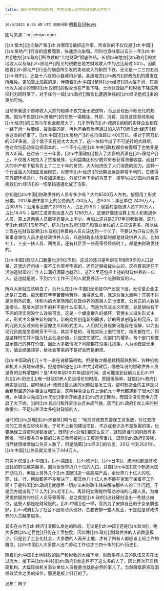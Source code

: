 ```yaml
---
title: 面对空前的财政危机，中共会拿上亿吃财政饭的人咋办？
---
```

`10/4/2023 6:26 AM UTC 丽丽闲聊` [轉載自GNews](https://gnews.org/articles/1779350)

图片来源：m.jiemian.com

[[zh:恒大]]走向破产和[[zh:许家印]]被抓这件事，所宣告的不仅仅是[[zh:中国]][[zh:房地产]]行业的盛极而衰，快速走向崩塌。同时也意味着过去三十年[[zh:中共]]地方[[zh:政府]]所依仗的“土地财政”彻底终结。长期以来地方[[zh:政府]]的卖地收入以及与[[zh:房地产]]相关的税收在地方财政收入中的占比超过 50%。因此随着[[zh:房地产]]行业的崩盘所引发的卖地收入的剧烈下跌，无论是一二三四五线[[zh:城市]]，还是十八线的小县城和乡镇，各级地方[[zh:政府]]财政危机的爆发在所难免。更加雪上加霜的是，伴随着[[zh:中国]]整体[[zh:经济]]的大幅下滑，在卖地收入减少的同时[[zh:政府]]的税收也在严重下降。土地财政破产和税收下降这两把利刃同时落下，对于任何一级[[zh:政府]]而言比遭遇单纯的[[zh:经济危机]]来的更加可怕。

目前来看这个财政收入大跌的趋势不仅完全无法逆转，而且呈现出不断恶化的趋势。因为不仅是[[zh:房地产]]的前景一塌糊涂，外贸、消费、投资这些曾经驱动[[zh:经济]]的三驾马车也全都熄火了，几乎所有向[[zh:政府]]纳税的实体企业都在一路下滑一片萎缩，最重要的是，再也不会有当年通过加入WTO而[[zh:经济]]翻身这类的好事了。[[zh:中国]][[zh:房地产]]的总市值超过 400万亿，相对于百万亿的GDP来说，这个盘子实在是太大太大了。这一块如今出了不可逆转的大麻烦，绝对会伤筋动骨动摇国本的，一个不小心连[[zh:中共]]政权都会被震塌了也绝非是耸人听闻。在过去二三十年里，[[zh:中国政府]]投入了太多的资源在[[zh:房地产]]上，不仅极大地拉大了贫富悬殊，让利益集团和少数炒房者获得海量收益，而且广大的中产和下层背负上了二三十年的房贷，大大地挤压了人们消费的能力。这种一个行业独大的扭曲发展模式，对整体[[zh:经济]]的长期发展是非常不利的，它使得在外部环境恶化，外资加速撤出、外贸订单下滑的背景下，指望以拉动国内消费来挽救[[zh:经济]]的一切举措通通化成了泡影。

你知道[[zh:中国]]财政供养的人员有多少吗？大约8500万人左右。按照用工形式分类，2017年法律意义上的公务员约 730万人，占9.3%；事业单位 2426万人，占30.9%；公用事业部门2319万人，占比29.5%；居委村委街道人员1130万人，占比14.4%；临时工或劳务派遣人员 1258万人。这里好像还没算上军人和离退休人员，算上这两类人员数字还要大上不少。再加上这只是2017年的老数据，这几年[[zh:经济]]形势不好，挤入[[zh:政府]]部门和事业单位的人员应该更多，所以估计现在吃财政饭靠[[zh:政府]]养着的人员应该达到一个亿了。不要认为只有公务员和事业单位人员才是财政供养人员，凡是财政出钱发薪的都是财政供养人员。比如社工、三支一扶人员、网格员，还有社区里一些奇奇怪怪临时工，都是由财政发钱的。

[[zh:中国]]劳动人口数量也才8亿不到，这说的还只是年龄在16到59岁的人口总量，这里边还包括一直不工作常年宅家的，还有近期被裁失业的。这样算来还在干活创造财富的工作人口满打满算也就7亿，这7亿里还包括上述的财政供养的一亿人。这也就是说，不到六个工作干活的人就要养活一个吃财政饭的人。

所以大家就应该明白了，为什么在[[zh:中国]]无论是中产还是下层，无论是企业主还是打工者，每天都在辛辛苦苦地劳作，活得这么累，就是负担太重啊！其实不只是体制外的累，体制内的大家艳羡的财政供养的基层人员也很累。公务员的人数快速增长，基层大部分干的并不是什么实事儿，而是为形式主义所累，总是貌似有干不完的活实则没什么效率可言。这是一个螺旋攀升的循环，官僚主义滋生形式主义，形式主义催生新的岗位，新的岗位创造新的需求，新的需求创造新的冗员，新的冗员又反过来助长官僚主义和形式主义。人们对冗员现象可能存在误解，以为出现冗员就是坐着喝茶不干活。其实不是的，可能实际上很忙很忙，每天都在忙，只是这样的忙并不能为社会创造价值，只是空忙瞎忙。而部门的增多，每个部门都要显示自己的存在价值，因此大多数情况下可能都在没事儿找事，人为地做些无用功，骗业绩骗领导，给社会带来的不是好处而是麻烦。

[[zh:中国政府]]几十年一直在说精简机构，但是每次都是越精简越膨胀，各种机构和机关人员越来越多。但是你知道在[[zh:中共]]建政后，哪些年份的财政供养人员是真的没有增加吗？是1992年到2002年这段时间，这可能是到目前为止[[zh:中共]][[zh:历史]]上唯一财政供养人员没增长的时段。原因很简单，就是[[zh:政府]]确实是没钱，那时候[[zh:政府]]最头痛的问题就是发工资。那时制造业的主体是只会粗制滥造的乡镇企业和国企，这两种类企业在上世纪九十年代都遇到了很大的困境，乡镇企业完成[[zh:历史]]使命开始退出[[zh:历史]]舞台，而国企没有竞争力开启了大下岗，当时[[zh:民企]]和外资企业还未成气候，因而[[zh:政府]]收上来的税收很少，不足以养活太多吃财政饭的人。

当时的[[zh:总理]][[zh:朱镕基]]明令说：“地方财政首先要保工资发放，对过去拖欠的工资也应尽快补发。宁可不上新的建设项目，不办或者少办不是急需的事，也要确保工资按时足额发放”。既然[[zh:总理]]都这么说了，就知道当时的财政有多困难。当时很多县乡镇的公务员教师被拖欠工资是常事儿，既然[[zh:政府]]没钱，当然就很难增加公务员人数了。但是随着[[zh:经济]]的恢复，2012 年到2021年，[[zh:中国]]公务员就又增长了444万人。

其实不仅是[[zh:中国]]，[[zh:美国]]、[[zh:欧洲]]、[[zh:日本]]、澳洲也都是财政出钱的职位越来越多。因为全世界近八十亿的人口，只要[[zh:中国]]这个制造大国开动马力，再加上另外几个[[zh:国家]]造一些高端产品，全世界八十亿人的吃、穿、住、行、用就都差不多解决了，那其他几十亿人也不能在家里干呆着不工作啊！于是各国[[zh:政府]]就想尽一切办法由财政出钱来解决那些人的工作问题，于是西方就出现了什么为[[zh:老年]]人、离异妇女等提供帮助咨询的心理人员，为难民提供服务的社区人员等等等等，总之就是[[zh:政府]]出钱硬创造出一些就业岗位，这些人都是吃财政饭的。[[zh:中国]]也一样，官员为了安排自己的子女亲朋也好，[[zh:政府]]为了社会不出现动荡也好，总要安排一些人就业，于是就是财政供养的人员越来越多。

其实在古代[[zh:经济]]没那么发达的阶段，无论是[[zh:中国]]还是[[zh:欧洲]]，绝大多数[[zh:老百姓]]只能在土里刨食，因此靠[[zh:政府]]财政供养的人员数量极少。只是到了工业化社会，大多数的人离开土地，才有了所有人都应该上班工作的概念，[[zh:中国]]人大多数人出门劳动工作也才三四十年的[[zh:历史]]。

随着[[zh:中国]]土地财政的破产和税收的大幅下滑，财政供养人员的队伍又实在太过庞大，接下来[[zh:中共]][[zh:政府]]肯定养不了这么多的人了。因此再次开启精简机构、大幅压缩机关事业单位人员数量也就是必然的事儿了。当然降低薪资取消绩效奖金之类的操作，那更是板上钉钉的了。

发布：陶子

